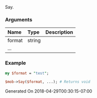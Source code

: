 Say.
### Arguments
**Name**|**Type**|**Description**
:---|:---|:---
format|string|
...||

### Example

```perl
my $format = "test";

$mob->Say($format, ...); # Returns void
```


Generated On 2018-04-29T00:30:15-07:00